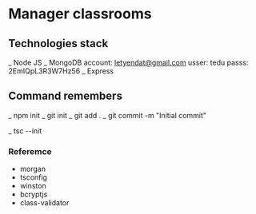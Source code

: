 # Manager classrooms

## Technologies stack

_ Node JS
_ MongoDB
    account: letyendat@gmail.com
    usser: tedu
    passs: 2EmIQpL3R3W7Hz56
_ Express

## Command remembers

_ npm init
_ git init
_ git add .
_ git commit -m "Initial commit"

_ tsc --init

### Referemce
- morgan
- tsconfig
- winston
- bcryptjs
- class-validator